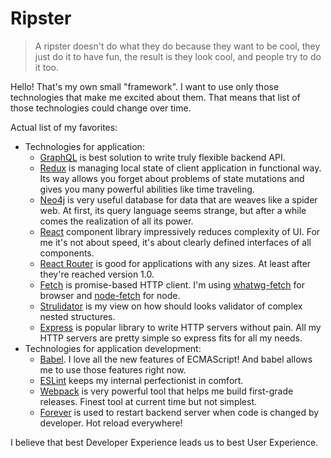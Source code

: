 # Ripster

> A ripster doesn't do what they do because they want to be cool, they just do
> it to have fun, the result is they look cool, and people try to do it too.

Hello! That's my own small "framework".
I want to use only those technologies that make me excited about them.
That means that list of those technologies could change over time.

Actual list of my favorites:

* Technologies for application:
  * [GraphQL](https://github.com/graphql/graphql-js) is best solution to write
    truly flexible backend API.
  * [Redux](https://github.com/gaearon/redux) is managing local state of client
    application in functional way. Its way allows you forget about problems of
    state mutations and gives you many powerful abilities like time traveling.
  * [Neo4j](http://neo4j.com) is very useful database for data that are weaves
    like a spider web. At first, its query language seems strange, but after
    a while comes the realization of all its power.
  * [React](https://facebook.github.io/react/) component library impressively
    reduces complexity of UI. For me it's not about speed, it's about clearly
    defined interfaces of all components.
  * [React Router](http://rackt.github.io/react-router/) is good for
    applications with any sizes. At least after they're reached version 1.0.
  * [Fetch](https://fetch.spec.whatwg.org) is promise-based HTTP client. I'm
    using [whatwg-fetch](https://github.com/github/fetch) for browser and
    [node-fetch](https://github.com/bitinn/node-fetch) for node.
  * [Strulidator](https://github.com/vslinko/strulidator) is my view on how
    should looks validator of complex nested structures.
  * [Express](http://expressjs.com) is popular library to write HTTP servers
    without pain. All my HTTP servers are pretty simple so express fits for all
    my needs.
* Technologies for application development:
  * [Babel](http://babeljs.io). I love all the new features of ECMAScript!
    And babel allows me to use those features right now.
  * [ESLint](http://eslint.org) keeps my internal perfectionist in comfort.
  * [Webpack](http://webpack.github.io) is very powerful tool that helps me
    build first-grade releases. Finest tool at current time but not simplest.
  * [Forever](https://github.com/foreverjs/forever) is used to restart backend
    server when code is changed by developer. Hot reload everywhere!

I believe that best Developer Experience leads us to best User Experience.
